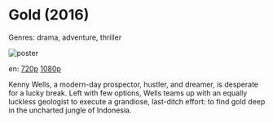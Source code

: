 # Gold (2016)

Genres: drama, adventure, thriller

![poster](http://image.tmdb.org/t/p/w500/ukMXAdr325Tn1mLGkxdG8Lab16l.jpg)

en:
  [720p](magnet:?xt=urn:btih:9E4CEC7751039B5FFD0D1BF9D8CFA1E42B97B723&tr=udp://glotorrents.pw:6969/announce&tr=udp://tracker.opentrackr.org:1337/announce&tr=udp://torrent.gresille.org:80/announce&tr=udp://tracker.openbittorrent.com:80&tr=udp://tracker.coppersurfer.tk:6969&tr=udp://tracker.leechers-paradise.org:6969&tr=udp://p4p.arenabg.ch:1337&tr=udp://tracker.internetwarriors.net:1337)
  [1080p](magnet:?xt=urn:btih:764911B161C178EA41657B50BC02FC27957C75A3&tr=udp://glotorrents.pw:6969/announce&tr=udp://tracker.opentrackr.org:1337/announce&tr=udp://torrent.gresille.org:80/announce&tr=udp://tracker.openbittorrent.com:80&tr=udp://tracker.coppersurfer.tk:6969&tr=udp://tracker.leechers-paradise.org:6969&tr=udp://p4p.arenabg.ch:1337&tr=udp://tracker.internetwarriors.net:1337)
  


Kenny Wells, a modern-day prospector, hustler, and dreamer, is desperate for a lucky break. Left with few options, Wells teams up with an equally luckless geologist to execute a grandiose, last-ditch effort: to find gold deep in the uncharted jungle of Indonesia.